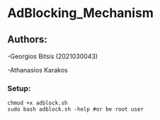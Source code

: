 # AdBlocking_Mechanism
## Authors: 
-Georgios Bitsis (2021030043) </p>
-Athanasios Karakos 
### Setup:
```
chmod +x adblock.sh
sudo bash adblock.sh -help #or be root user
```

